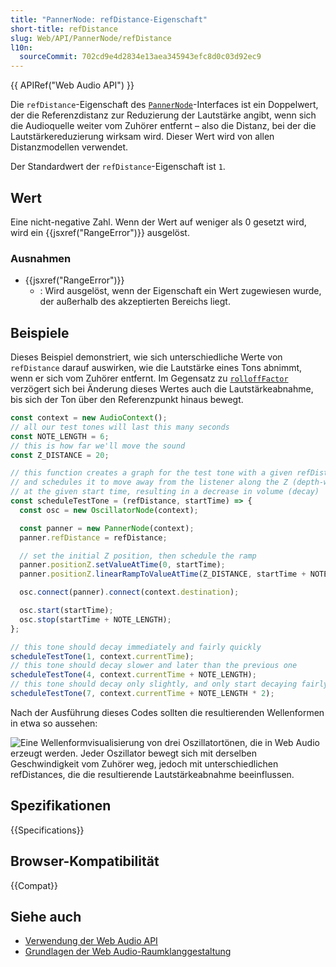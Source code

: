 ```yaml
---
title: "PannerNode: refDistance-Eigenschaft"
short-title: refDistance
slug: Web/API/PannerNode/refDistance
l10n:
  sourceCommit: 702cd9e4d2834e13aea345943efc8d0c03d92ec9
---
```


{{ APIRef("Web Audio API") }}

Die `refDistance`-Eigenschaft des [`PannerNode`](/de/docs/Web/API/PannerNode)-Interfaces ist ein Doppelwert, der die Referenzdistanz zur Reduzierung der Lautstärke angibt, wenn sich die Audioquelle weiter vom Zuhörer entfernt – also die Distanz, bei der die Lautstärkereduzierung wirksam wird. Dieser Wert wird von allen Distanzmodellen verwendet.

Der Standardwert der `refDistance`-Eigenschaft ist `1`.

## Wert

Eine nicht-negative Zahl. Wenn der Wert auf weniger als 0 gesetzt wird, wird ein {{jsxref("RangeError")}} ausgelöst.

### Ausnahmen

- {{jsxref("RangeError")}}
  - : Wird ausgelöst, wenn der Eigenschaft ein Wert zugewiesen wurde, der außerhalb des akzeptierten Bereichs liegt.

## Beispiele

Dieses Beispiel demonstriert, wie sich unterschiedliche Werte von `refDistance` darauf auswirken, wie die Lautstärke eines Tons abnimmt, wenn er sich vom Zuhörer entfernt. Im Gegensatz zu [`rolloffFactor`](/de/docs/Web/API/PannerNode/rolloffFactor) verzögert sich bei Änderung dieses Wertes auch die Lautstärkeabnahme, bis sich der Ton über den Referenzpunkt hinaus bewegt.

```js
const context = new AudioContext();
// all our test tones will last this many seconds
const NOTE_LENGTH = 6;
// this is how far we'll move the sound
const Z_DISTANCE = 20;

// this function creates a graph for the test tone with a given refDistance
// and schedules it to move away from the listener along the Z (depth-wise) axis
// at the given start time, resulting in a decrease in volume (decay)
const scheduleTestTone = (refDistance, startTime) => {
  const osc = new OscillatorNode(context);

  const panner = new PannerNode(context);
  panner.refDistance = refDistance;

  // set the initial Z position, then schedule the ramp
  panner.positionZ.setValueAtTime(0, startTime);
  panner.positionZ.linearRampToValueAtTime(Z_DISTANCE, startTime + NOTE_LENGTH);

  osc.connect(panner).connect(context.destination);

  osc.start(startTime);
  osc.stop(startTime + NOTE_LENGTH);
};

// this tone should decay immediately and fairly quickly
scheduleTestTone(1, context.currentTime);
// this tone should decay slower and later than the previous one
scheduleTestTone(4, context.currentTime + NOTE_LENGTH);
// this tone should decay only slightly, and only start decaying fairly late
scheduleTestTone(7, context.currentTime + NOTE_LENGTH * 2);
```

Nach der Ausführung dieses Codes sollten die resultierenden Wellenformen in etwa so aussehen:

![Eine Wellenformvisualisierung von drei Oszillatortönen, die in Web Audio erzeugt werden. Jeder Oszillator bewegt sich mit derselben Geschwindigkeit vom Zuhörer weg, jedoch mit unterschiedlichen refDistances, die die resultierende Lautstärkeabnahme beeinflussen.](screen_shot_2018-10-11_at_23.14.32.png)

## Spezifikationen

{{Specifications}}

## Browser-Kompatibilität

{{Compat}}

## Siehe auch

- [Verwendung der Web Audio API](/de/docs/Web/API/Web_Audio_API/Using_Web_Audio_API)
- [Grundlagen der Web Audio-Raumklanggestaltung](/de/docs/Web/API/Web_Audio_API/Web_audio_spatialization_basics)
